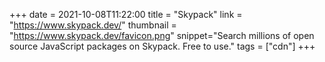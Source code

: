+++
date = 2021-10-08T11:22:00
title = "Skypack"
link = "https://www.skypack.dev/"
thumbnail = "https://www.skypack.dev/favicon.png"
snippet="Search millions of open source JavaScript packages on Skypack. Free to use."
tags = ["cdn"]
+++
